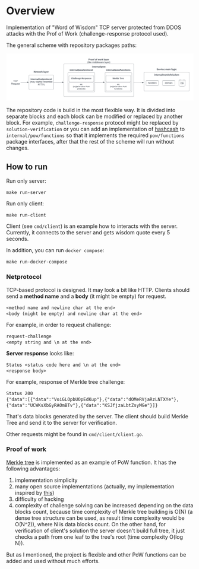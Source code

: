 # Overview

Implementation of "Word of Wisdom" TCP server protected from DDOS attacks with the Prof of Work (challenge-response protocol used).

The general scheme with repository packages paths:

<p align="center">
  <img src="assets/scheme.png" />
</p>

The repository code is build in the most flexible way. It is divided into separate blocks and each block can be modified or replaced by another block. For example, `challenge-response` protocol might be replaced by `solution-verification` or you can add an implementation of [hashcash](https://en.wikipedia.org/wiki/Hashcash) to `internal/pow/functions` so that it implements the required `pow/functions` package interfaces, after that the rest of the scheme will run without changes.

## How to run

Run only server:
```
make run-server
```

Run only client:
```
make run-client
```

Client (see `cmd/client`) is an example how to interacts with the server. Currently, it connects to the server and gets wisdom quote every 5 seconds.

In addition, you can run `docker compose`:
```
make run-docker-compose
```

### Netprotocol

TCP-based protocol is designed. It may look a bit like HTTP. Clients should send a **method name** and a **body** (it might be empty) for request. 
```
<method name and newline char at the end>
<body (might be empty) and newline char at the end>
```

For example, in order to request challenge:
```
request-challenge
<empty string and \n at the end>
```

**Server response** looks like:
```
Status <status code here and \n at the end>
<response body>
```

For example, response of Merkle tree challenge:
```
Status 200
{"data":[{"data":"VoiGLOpbUOpEdKup"},{"data":"dOMeRVjaRzLNTXYe"},{"data":"UCWKsXbGyRAOmBTv"},{"data":"KSJfjzaLbtZsyMGe"}]}
```

That's data blocks generated by the server. The client should build Merkle Tree and send it to the server for verification.

Other requests might be found in `cmd/client/client.go`.

### Proof of work

[Merkle tree](https://en.wikipedia.org/wiki/Merkle_tree) is implemented as an example of PoW function. It has the following advantages:
1. implementation simplicity
2. many open source implementations (actually, my implementation inspired by [this](https://github.com/cbergoon/merkletree))
3. difficulty of hacking
4. complexity of challenge solving can be increased depending on the data blocks count, because time complexity of Merkle tree building is O(N) (a dense tree structure can be used, as result time complexity would be O(N^2)), where N is data blocks count. On the other hand, for verification of client's solution the server doesn't build full tree, it just checks a path from one leaf to the tree's root (time complexity O(log N)).

But as I mentioned, the project is flexible and other PoW functions can be added and used without much efforts.